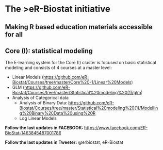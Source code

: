 # The >eR-Biostat initiative
## Making R based education materials accessible for all


## Core (I): statistical modeling
The E-learning system for the Core (I) cluster is focused on basic statistical modeling and consists of 4 courses at a master level:
* Linear Models (https://github.com/eR-Biostat/Courses/tree/master/Core%20-1/Linear%20Models)
* GLM (https://github.com/eR-Biostat/Courses/tree/master/Statistical%20modeling%20(1)/glm)
* Analysis of Categorical data
  +  Analysis of Binary Data: https://github.com/eR-Biostat/Courses/tree/master/Statistical%20modeling%20(1)/Modelling%20Binary%20Data%20using%20R
  + Log Linear Models 


  
**Follow the last updates in FACEBOOK:** https://www.facebook.com/ER-BioStat-1463845487001786

**Follow the last updates in Tweeter:** @erbiostat, eR-Biostat
